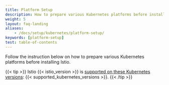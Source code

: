 ```yaml
---
title: Platform Setup
description: How to prepare various Kubernetes platforms before installing Istio.
weight: 5
layout: faq-landing
aliases:
    - /docs/setup/kubernetes/platform-setup/
keywords: [platform-setup]
test: table-of-contents
---
```


Follow the instruction below on how to prepare various Kubernetes platforms before installing Istio.

{{< tip >}}
Istio {{< istio_version >}} is [supported on these Kubernetes versions](/docs/releases/supported-releases#support-status-of-istio-releases): {{< supported_kubernetes_versions >}}.
{{< /tip >}}
